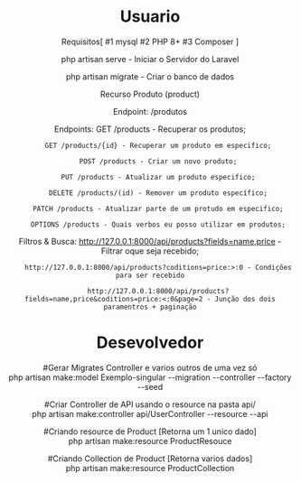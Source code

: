 <center>
<center>
<h1>Usuario</h1>
Requisitos[
#1 mysql
#2 PHP 8+
#3 Composer
]

php artisan serve - Iniciar o Servidor do Laravel

php artisan migrate - Criar o banco de dados

Recurso Produto (product)

Endpoint: /produtos

Endpoints:
		GET /products - Recuperar os produtos;
		
		GET /products/{id} - Recuperar um produto em especifico;
		
		POST /products - Criar um novo produto;
		
		PUT /products - Atualizar um produto especifico;
		
		DELETE /products/(id) - Remover um produto específico;
		
		PATCH /products - Atualizar parte de um protudo em especifico;
		
		OPTIONS /products - Quais verbos eu posso utilizar em produtos;

Filtros & Busca:
        http://127.0.0.1:8000/api/products?fields=name,price - Filtrar oque seja recebido;

        ​http://127.0.0.1:8000/api/products?coditions=price:>:0 - Condições para ser recebido

        http://127.0.0.1:8000/api/products?fields=name,price&coditions=price:<:0&page=2 - Junção dos dois paramentros + paginação

</center>
<center>

<h1>Desevolvedor</h1>
#Gerar Migrates Controller e varios outros de uma vez só </br>
php artisan make:model Exemplo-singular --migration --controller --factory --seed

#Criar Controller de API usando o resource na pasta api/</br>
php artisan make:controller api/UserController --resource --api

#Criando resource de Product [Retorna um 1 unico dado]</br>
php artisan make:resource ProductResouce

#Criando Collection de Product [Retorna varios dados]</br>
php artisan make:resource ProductCollection

</center>
</center>
</center>
